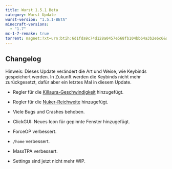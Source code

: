 ```yaml
---
title: Wurst 1.5.1 Beta
category: Wurst Update
wurst-version: "1.5.1-BETA"
minecraft-versions:
  - "1.7"
mc-1-7-remake: true
torrent: magnet:?xt=urn:btih:6d1fda9c74d128a0457e568fb104bb64a3b2e6c6&dn=Wurst%201.5.1-BETA%20REMAKE&tr=udp%3a%2f%2ftracker.opentrackr.org%3a1337%2fannounce&tr=udp%3a%2f%2f9.rarbg.com%3a2810%2fannounce&tr=udp%3a%2f%2fopen.tracker.cl%3a1337%2fannounce&tr=udp%3a%2f%2fexodus.desync.com%3a6969%2fannounce&tr=udp%3a%2f%2ftracker.openbittorrent.com%3a6969%2fannounce&tr=http%3a%2f%2fopenbittorrent.com%3a80%2fannounce&tr=udp%3a%2f%2fwww.torrent.eu.org%3a451%2fannounce&tr=udp%3a%2f%2fvibe.sleepyinternetfun.xyz%3a1738%2fannounce&tr=udp%3a%2f%2ftracker2.dler.org%3a80%2fannounce&tr=udp%3a%2f%2ftracker.torrent.eu.org%3a451%2fannounce&tr=udp%3a%2f%2ftracker.tiny-vps.com%3a6969%2fannounce&tr=udp%3a%2f%2ftracker.srv00.com%3a6969%2fannounce&tr=udp%3a%2f%2ftracker.pomf.se%3a80%2fannounce&tr=http%3a%2f%2ftracker.openbittorrent.com%3a80%2fannounce&tr=udp%3a%2f%2ftracker.ololosh.space%3a6969%2fannounce&tr=udp%3a%2f%2ftracker.moeking.me%3a6969%2fannounce&tr=udp%3a%2f%2fretracker.netbynet.ru%3a2710%2fannounce&tr=udp%3a%2f%2fopentor.org%3a2710%2fannounce&tr=udp%3a%2f%2fopen.stealth.si%3a80%2fannounce
---
```

## Changelog

Hinweis: Dieses Update verändert die Art und Weise, wie Keybinds gespeichert werden. In Zukunft werden die Keybinds nicht mehr zurückgesetzt, dafür aber ein letztes Mal in diesem Update.

- Regler für die [Killaura-Geschwindigkeit](https://wurst.wiki/killaura#speed) hinzugefügt.

- Regler für die [Nuker-Reichweite](https://wurst.wiki/nuker#range) hinzugefügt.

- Viele Bugs und Crashes behoben.

- ClickGUI: Neues Icon für gepinnte Fenster hinzugefügt.

- ForceOP verbessert.

- `/home` verbessert.

- MassTPA verbessert.

- Settings sind jetzt nicht mehr WIP.

